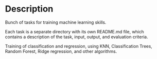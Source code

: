 # Description

Bunch of tasks for training machine learning skills. 

Each task is a separate directory with its own README.md file, which contains a description of the task, input, output, and evaluation criteria.

Training of classification and regression, using KNN, Classification Trees, Random Forest, Ridge regression, and other algorithms.